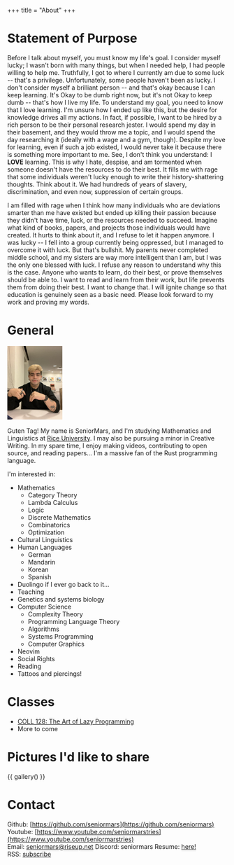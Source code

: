 +++
title = "About"
+++

# Statement of Purpose
Before I talk about myself, you must know my life's goal. I consider myself lucky; I wasn't born with many things, but when I needed help, I had people willing to help me. Truthfully, I got to where I currently am due to some luck -- that's a privilege. Unfortunately, some people haven't been as lucky. I don't consider myself a brilliant person -- and that's okay because I can keep learning. It's Okay to be dumb right now, but it's not Okay to keep dumb -- that's how I live my life. To understand my goal, you need to know that I love learning. I'm unsure how I ended up like this, but the desire for knowledge drives all my actions. In fact, if possible, I want to be hired by a rich person to be their personal research jester. I would spend my day in their basement, and they would throw me a topic, and I would spend the day researching it (ideally with a wage and a gym, though). Despite my love for learning, even if such a job existed, I would never take it because there is something more important to me. See, I don't think you understand: I **LOVE** learning. This is why I hate, despise, and am tormented when someone doesn't have the resources to do their best. It fills me with rage that some individuals weren't lucky enough to write their history-shattering thoughts. Think about it. We had hundreds of years of slavery, discrimination, and even now, suppression of certain groups.

I am filled with rage when I think how many individuals who are deviations smarter than me have existed but ended up killing their passion because they didn't have time, luck, or the resources needed to succeed. Imagine what kind of books, papers, and projects those individuals would have created. It hurts to think about it, and I refuse to let it happen anymore. I was lucky -- I fell into a group currently being oppressed, but I managed to overcome it with luck. But that's bullshit. My parents never completed middle school, and my sisters are way more intelligent than I am, but I was the only one blessed with luck. I refuse any reason to understand why this is the case. Anyone who wants to learn, do their best, or prove themselves should be able to. I want to read and learn from their work, but life prevents them from doing their best. I want to change that. I will ignite change so that education is genuinely seen as a basic need. Please look forward to my work and proving my words.

# General
<img src="/images/me.jpg" style="max-width: 25%; max-height: 25%;"/>

Guten Tag! My name is SeniorMars, and I'm studying Mathematics and Linguistics at [Rice
University](https://www.rice.edu/). I may also be pursuing a minor in Creative Writing. In my spare
time, I enjoy making videos, contributing to open source, and reading papers… I'm a massive fan of
the Rust programming language. 

I'm interested in:
- Mathematics
    - Category Theory
    - Lambda Calculus
    - Logic
    - Discrete Mathematics
    - Combinatorics
    - Optimization
- Cultural Linguistics
- Human Languages
    - German
    - Mandarin
    - Korean
    - Spanish
- Duolingo if I ever go back to it…
- Teaching
- Genetics and systems biology
- Computer Science
    - Complexity Theory
    - Programming Language Theory
    - Algorithms
    - Systems Programming
    - Computer Graphics
- Neovim
- Social Rights
- Reading
- Tattoos and piercings!

# Classes
- [COLL 128: The Art of Lazy Programming](https://lazy.rice.edu/)
- More to come

# Pictures I'd like to share
{{ gallery() }}

# Contact
Github: [https://github.com/seniormars](https://github.com/seniormars)  
Youtube: [https://www.youtube.com/seniormarstries](https://www.youtube.com/seniormarstries)  
Email: seniormars@riseup.net
Discord: seniormars
Resume: [here!](/assets/old_resume.pdf)  
RSS: [subscribe](/rss.xml)

